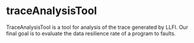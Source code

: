 # traceAnalysisTool
TraceAnalysisTool is a tool for analysis of the trace generated by LLFI. Our final goal is to evaluate the data resilience rate of a program to faults.

